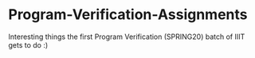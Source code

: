 # Program-Verification-Assignments
Interesting things the first Program Verification (SPRING20) batch of IIIT gets to do :) 
